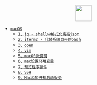 <p align="center">
  <a href="#">
    <img height="50" src="https://simpleicons.org/icons/apple.svg?sanitize=true">
  </a>
</p>


- [`macOS`](./README.md)
  - [`1、jq - shell中格式化高亮json`](./1、jq-shell中格式化高亮json.md) 
  - [`2、iterm2 - 代替系统自带的bash`](./2、iterm2-代替系统自带的bash.md)
  - [`3、open`](./3、open.md)
  - [`4、vim`](./4、vim.md)
  - [`5、macOS快捷键`](./5、macOS快捷键.md)
  - [`6、mac设置环境变量`](./6、mac设置环境变量.md)
  - [`7、预览程序插件`](./7、预览程序插件.md)
  - [`8、SSH`](./8、SSH.md)
  - [`9、Mac添加开机启动服务`](./9、Mac添加开机启动服务.md)



